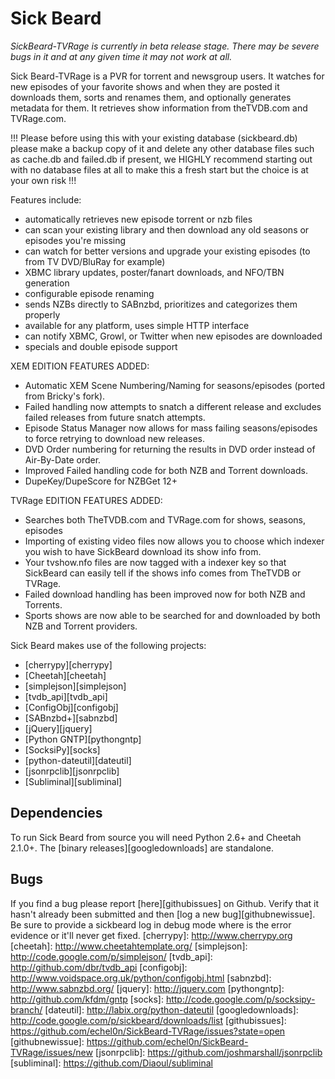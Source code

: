 Sick Beard
=====

*SickBeard-TVRage  is currently in beta release stage. There may be severe bugs in it and at any given time it may not work at all.*

Sick Beard-TVRage is a PVR for torrent and newsgroup users. It watches for new episodes of your favorite shows and when they are posted it downloads them, sorts and renames them, and optionally generates metadata for them. It retrieves show information from theTVDB.com and TVRage.com.

!!! Please before using this with your existing database (sickbeard.db) please make a backup copy of it and delete any other database files such as cache.db and failed.db if present, we HIGHLY recommend starting out with no database files at all to make this a fresh start but the choice is at your own risk !!!

Features include:

* automatically retrieves new episode torrent or nzb files
* can scan your existing library and then download any old seasons or episodes you're missing
* can watch for better versions and upgrade your existing episodes (to from TV DVD/BluRay for example)
* XBMC library updates, poster/fanart downloads, and NFO/TBN generation
* configurable episode renaming
* sends NZBs directly to SABnzbd, prioritizes and categorizes them properly
* available for any platform, uses simple HTTP interface
* can notify XBMC, Growl, or Twitter when new episodes are downloaded
* specials and double episode support

XEM EDITION FEATURES ADDED:
- Automatic XEM Scene Numbering/Naming for seasons/episodes (ported from Bricky's fork).
- Failed handling now attempts to snatch a different release and excludes failed releases from future snatch attempts.
- Episode Status Manager now allows for mass failing seasons/episodes to force retrying to download new releases.
- DVD Order numbering for returning the results in DVD order instead of Air-By-Date order.
- Improved Failed handling code for both NZB and Torrent downloads.
- DupeKey/DupeScore for NZBGet 12+

TVRage EDITION FEATURES ADDED:
- Searches both TheTVDB.com and TVRage.com for shows, seasons, episodes
- Importing of existing video files now allows you to choose which indexer you wish to have SickBeard download its show info from.
- Your tvshow.nfo files are now tagged with a indexer key so that SickBeard can easily tell if the shows info comes from TheTVDB or TVRage.
- Failed download handling has been improved now for both NZB and Torrents.
- Sports shows are now able to be searched for and downloaded by both NZB and Torrent providers.

Sick Beard makes use of the following projects:

* [cherrypy][cherrypy]
* [Cheetah][cheetah]
* [simplejson][simplejson]
* [tvdb_api][tvdb_api]
* [ConfigObj][configobj]
* [SABnzbd+][sabnzbd]
* [jQuery][jquery]
* [Python GNTP][pythongntp]
* [SocksiPy][socks]
* [python-dateutil][dateutil]
* [jsonrpclib][jsonrpclib]
* [Subliminal][subliminal]

## Dependencies

To run Sick Beard from source you will need Python 2.6+ and Cheetah 2.1.0+. The [binary releases][googledownloads] are standalone.

## Bugs

If you find a bug please report [here][githubissues] on Github. Verify that it hasn't already been submitted and then [log a new bug][githubnewissue]. Be sure to provide a sickbeard log in debug mode where is the error evidence or it'll never get fixed.
[cherrypy]: http://www.cherrypy.org
[cheetah]: http://www.cheetahtemplate.org/
[simplejson]: http://code.google.com/p/simplejson/ 
[tvdb_api]: http://github.com/dbr/tvdb_api
[configobj]: http://www.voidspace.org.uk/python/configobj.html
[sabnzbd]: http://www.sabnzbd.org/
[jquery]: http://jquery.com
[pythongntp]: http://github.com/kfdm/gntp
[socks]: http://code.google.com/p/socksipy-branch/
[dateutil]: http://labix.org/python-dateutil
[googledownloads]: http://code.google.com/p/sickbeard/downloads/list
[githubissues]: https://github.com/echel0n/SickBeard-TVRage/issues?state=open
[githubnewissue]: https://github.com/echel0n/SickBeard-TVRage/issues/new
[jsonrpclib]: https://github.com/joshmarshall/jsonrpclib
[subliminal]: https://github.com/Diaoul/subliminal
